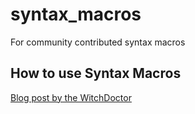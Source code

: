 # syntax_macros
For community contributed syntax macros

## How to use Syntax Macros
[Blog post by the WitchDoctor](https://community.servicenow.com/community?id=community_blog&sys_id=3abdeaa9dbd0dbc01dcaf3231f9619d0)
